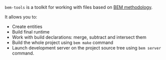 `bem-tools` is a toolkit for working with files based on [BEM methodology](https://bem.info/method/).

It allows you to:

* Create entities
* Build final runtime
* Work with build declarations: merge, subtract and intersect them
* Build the whole project using `bem make` command
* Launch development server on the project source tree using `bem server` command.
